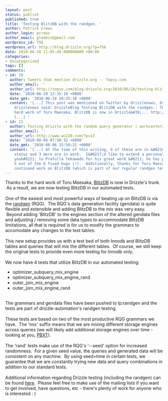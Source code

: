 ```yaml
---
layout: post
status: publish
published: true
title: 'Testing BlitzDB with the randgen. '
author: Patrick Crews
author_login: pcrews
author_email: gleebix@gmail.com
wordpress_id: 756
wordpress_url: http://blog.drizzle.org/?p=756
date: 2010-06-28 11:05:49.000000000 +00:00
categories:
- Uncategorized
tags: []
comments:
- id: 20
  author: Tweets that mention drizzle.org -- Topsy.com
  author_email: ''
  author_url: http://topsy.com/blog.drizzle.org/2010/06/28/testing-blitzdb-with-the-randgen/?utm_source=pingback&amp;utm_campaign=L2
  date: '2010-06-28 12:35:10 +0000'
  date_gmt: '2010-06-28 20:35:10 +0000'
  content: '[...] This post was mentioned on Twitter by drizzlenews, drizzlenews.
    drizzlenews said: DrizzleBlog Testing BlitzDB with the randgen.: Thanks to the
    hard work of Toru Maesaka, BlitzDB is now in Drizzle&#39;... http://bit.ly/cjFIKB
    [...] '
- id: 21
  author: Testing Drizzle with the random query generator | workcenter220
  author_email: ''
  author_url: http://www.wc220.com/?p=13
  date: '2010-08-06 07:50:32 +0000'
  date_gmt: '2010-08-06 15:50:32 +0000'
  content: '[...] At the time of this writing, 6 of these are in &#8216;Fix Released&#8217;
    status and 3 more are in work.  I&#8217;d like to extend a personal &#8220;Thank
    you&#8221; to Prafulla Tekawade for his great work &#8211; he has patches for
    5 out of the 6 fixed bugs (!).  Additionally, thanks for Toru Maesaka for his
    continued work on BlitzDB (which is part of our regular randgen testing). [...] '
---
```

<div id="_mcePaste">Thanks to the hard work of Toru Maesaka, <a href="https://launchpad.net/blitzdb">BlitzDB</a> is now in Drizzle's trunk.  As a result, we are now testing BlitzDB in our automated tests.</div><br>
<div id="_mcePaste">One of the easiest and most powerful ways of beating up on BlitzDB is via the <a href="https://launchpad.net/randgen">randgen</a> (RQG).  The RQG's data generation facility (gendata) is quite flexible and extensible and adding BlitzDB to the mix was very easy.  Beyond adding 'BlitzDB' to the engines section of the altered gendata files and adjusting / removing some data types to accommodate BlitzDB limitations, all that is required is for us to modify the grammars to accomodate any changes to the test tables.</div><br>
<div id="_mcePaste">This new setup provides us with a test bed of both Innodb and BlitzDB tables and queries that will mix the different tables.  Of course, we still keep the original tests to provide even more testing for Innodb only.</div><br>
<div id="_mcePaste">We now have 4 tests that utilize BlitzDB in our automated testing:</div>
<div id="_mcePaste">
<ul>
	<li>optimizer_subquery_mix_engine</li>
	<li>optimizer_subquery_mix_engine_rand</li>
	<li>outer_join_mix_engine</li>
	<li>outer_join_mix_engine_rand</li>
</ul>
</div><br>
<div>The grammars and gendata files have been pushed to lp:randgen and the tests are part of drizzle-automation's randgen testing.</div><br>
<div id="_mcePaste">These tests are based on two of the most productive RQG grammars we have.  The 'mix' suffix means that we are mixing different storage engines across queries (we will likely add additional storage engines over time - looking at you, <a href="http://www.primebase.org/">PBXT</a>).  <br><br>The 'rand' tests make use of the RQG's '--seed' option for increased randomness.  For a given seed value, the queries and generated data will be consistent on any machine.  By using seed=time in certain tests, we guarantee that we are constantly trying new data and query combinations in addition to our standard tests.</div><br>
<div id="_mcePaste">Additional information regarding Drizzle testing (including the randgen) can be found <a href="http://drizzle.org/wiki/DrizzleQA">here</a>.  Please feel free to make use of the mailing lists if you want to get involved, have questions, etc - there's plenty of work for anyone who is interested : )</div>
